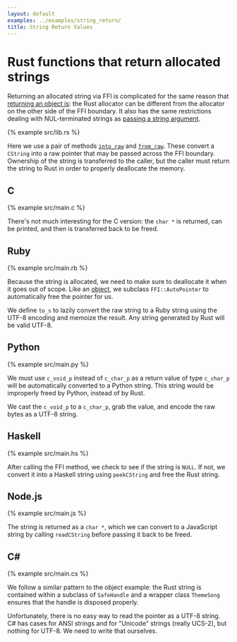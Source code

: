 ```yaml
---
layout: default
examples: ../examples/string_return/
title: String Return Values
---
```


# Rust functions that return allocated strings

Returning an allocated string via FFI is complicated for the same
reason that [returning an object is][objects]: the Rust allocator can
be different from the allocator on the other side of the FFI
boundary. It also has the same restrictions dealing with
NUL-terminated strings as [passing a string argument][string-arguments].

{% example src/lib.rs %}

Here we use a pair of methods [`into_raw`][into_raw] and
[`from_raw`][from_raw]. These convert a `CString` into a raw pointer
that may be passed across the FFI boundary. Ownership of the string is
transferred to the caller, but the caller must return the string to
Rust in order to properly deallocate the memory.

[objects]: ../objects
[string-arguments]: ../string_arguments
[into_raw]: https://doc.rust-lang.org/std/ffi/struct.CString.html#method.into_raw
[from_raw]: https://doc.rust-lang.org/std/ffi/struct.CString.html#method.from_raw

## C

{% example src/main.c %}

There's not much interesting for the C version: the `char *` is
returned, can be printed, and then is transferred back to be freed.

## Ruby

{% example src/main.rb %}

Because the string is allocated, we need to make sure to deallocate it
when it goes out of scope. Like an [object][objects], we subclass
`FFI::AutoPointer` to automatically free the pointer for us.

We define `to_s` to lazily convert the raw string to a Ruby string
using the UTF-8 encoding and memoize the result. Any string generated
by Rust will be valid UTF-8.

## Python

{% example src/main.py %}

We must use `c_void_p` instead of `c_char_p` as a return value of type
`c_char_p` will be automatically converted to a Python string. This
string would be improperly freed by Python, instead of by Rust.

We cast the `c_void_p` to a `c_char_p`, grab the value, and encode the
raw bytes as a UTF-8 string.

## Haskell

{% example src/main.hs %}

After calling the FFI method, we check to see if the string is
`NULL`. If not, we convert it into a Haskell string using
`peekCString` and free the Rust string.

## Node.js

{% example src/main.js %}

The string is returned as a `char *`, which we can convert to a
JavaScript string by calling `readCString` before passing it back to
be freed.

## C\#

{% example src/main.cs %}

We follow a similar pattern to the object example: the Rust string is
contained within a subclass of `SafeHandle` and a wrapper class
`ThemeSong` ensures that the handle is disposed properly.

Unfortunately, there is no easy way to read the pointer as a UTF-8
string. C\# has cases for ANSI strings and for "Unicode" strings
(really UCS-2), but nothing for UTF-8. We need to write that
ourselves.
